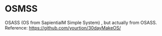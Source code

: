 # OSMSS
OSASS (OS from SapientialM Simple System) , but actually from OSASS. Reference: https://github.com/yourtion/30dayMakeOS/
